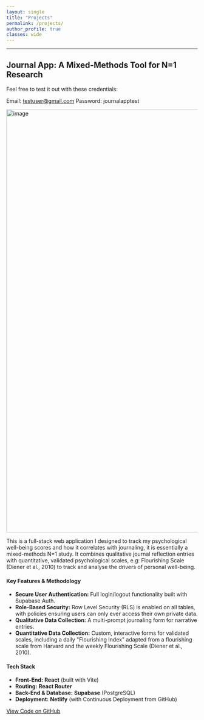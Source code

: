```yaml
---
layout: single
title: "Projects"
permalink: /projects/
author_profile: true
classes: wide
---
```


<hr>

## Journal App: A Mixed-Methods Tool for N=1 Research

<a href="[View Live Application](https://6885ec796d69eab0ccece44d--glowing-dolphin-ed108f.netlify.app/)" target="_blank" rel="noopener noreferrer"></a>

Feel free to test it out with these credentials:

Email: testuser@gmail.com
Password: journalapptest

<img width="1547" height="1112" alt="image" src="https://github.com/user-attachments/assets/c9af412b-047a-4a45-8546-7969eec9dac9" />

This is a full-stack web application I designed to track my psychological well-being scores and how it correlates with journaling, it is essentially a mixed-methods N=1 study. It combines qualitative journal reflection entries with quantitative, validated psychological scales, e.g: Flourishing Scale (Diener et al., 2010) to track and analyse the drivers of personal well-being.


#### Key Features & Methodology
*   **Secure User Authentication:** Full login/logout functionality built with Supabase Auth.
*   **Role-Based Security:** Row Level Security (RLS) is enabled on all tables, with policies ensuring users can only ever access their own private data.
*   **Qualitative Data Collection:** A multi-prompt journaling form for narrative entries.
*   **Quantitative Data Collection:** Custom, interactive forms for validated scales, including a daily "Flourishing Index" adapted from a flourishing scale from Harvard and the weekly Flourishing Scale (Diener et al., 2010).

#### Tech Stack
*   **Front-End:** **React** (built with Vite)
*   **Routing:** **React Router**
*   **Back-End & Database:** **Supabase** (PostgreSQL)
*   **Deployment:** **Netlify** (with Continuous Deployment from GitHub)

<a href="https://github.com/junjiechoo24/journal-app" class="btn" target="_blank" rel="noopener noreferrer">View Code on GitHub</a>
